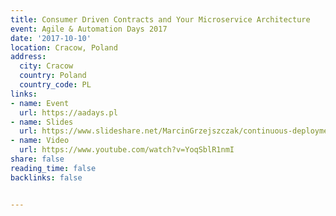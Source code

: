 ```yaml
---
title: Consumer Driven Contracts and Your Microservice Architecture
event: Agile & Automation Days 2017
date: '2017-10-10'
location: Cracow, Poland
address:
  city: Cracow
  country: Poland
  country_code: PL
links:
- name: Event
  url: https://aadays.pl
- name: Slides
  url: https://www.slideshare.net/MarcinGrzejszczak/continuous-deployment-of-your-application-jsession5
- name: Video
  url: https://www.youtube.com/watch?v=YoqSblR1nmI
share: false
reading_time: false
backlinks: false


---
```

